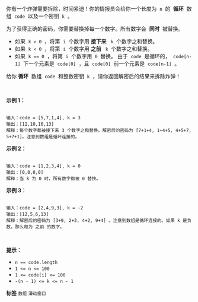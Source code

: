 你有一个炸弹需要拆除，时间紧迫！你的情报员会给你一个长度为  `n`  的  **循环**  数组  `code`  以及一个密钥  `k`  。

为了获得正确的密码，你需要替换掉每一个数字。所有数字会  **同时**  被替换。
- 如果  `k > 0`  ，将第  `i`  个数字用 **接下来**   `k`  个数字之和替换。
- 如果  `k < 0`  ，将第  `i`  个数字用 **之前**   `k`  个数字之和替换。
- 如果  `k == 0`  ，将第  `i`  个数字用  `0`  替换。
由于  `code`  是循环的，  `code[n-1]`  下一个元素是  `code[0]`  ，且  `code[0]`  前一个元素是  `code[n-1]`  。

给你 **循环**  数组  `code`  和整数密钥  `k`  ，请你返回解密后的结果来拆除炸弹！

 

 **示例 1：** 

```

输入：code = [5,7,1,4], k = 3
输出：[12,10,16,13]
解释：每个数字都被接下来 3 个数字之和替换。解密后的密码为 [7+1+4, 1+4+5, 4+5+7, 5+7+1]。注意到数组是循环连接的。

```
 **示例 2：** 

```

输入：code = [1,2,3,4], k = 0
输出：[0,0,0,0]
解释：当 k 为 0 时，所有数字都被 0 替换。

```
 **示例 3：** 

```

输入：code = [2,4,9,3], k = -2
输出：[12,5,6,13]
解释：解密后的密码为 [3+9, 2+3, 4+2, 9+4] 。注意到数组是循环连接的。如果 k 是负数，那么和为 之前 的数字。

```
 

 **提示：** 
-  `n == code.length` 
-  `1 <= n <= 100` 
-  `1 <= code[i] <= 100` 
-  `-(n - 1) <= k <= n - 1` 
 
**标签**
`数组` `滑动窗口` 

